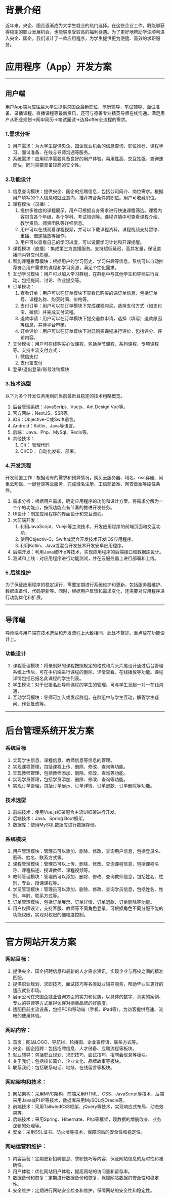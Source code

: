 

# 背景介绍

近年来，央企、国企逐渐成为大学生就业的热门选择。在这些企业工作，既能够获得稳定的职业发展机会，也能够享受较高的福利待遇。为了更好地帮助学生顺利进入央企、国企，我们设计了一款应用程序，为学生提供更为便捷、高效的求职服务。

# 应用程序（App）开发方案

---

## 用户端

用户App端为应往届大学生提供央国企最新职位、简历辅导、笔试辅导、面试准备、录播课程、直播课程等最新资讯，还可与德善专业精英导师在线沟通。满足用户从职业规划→网申简历→笔试面试→选择offer全流程的需求。

### 1.需求分析

1. 用户需求：为大学生提供央企、国企就业机会的信息查询、职位推荐、课程学习、面试准备、在线与导师沟通等服务。
2. 系统需求：应用程序需要具备良好的用户体验，易用性高、交互性强、查询速度快，同时需要具备较高的安全性。

### 2.功能设计

1. 信息查询模块：提供央企、国企的招聘信息，包括公司简介、岗位需求。根据用户填写的个人信息和就业意向，推荐符合条件的职位。用户可收藏职位。
2. 课程模块（录播）：
    1. 提供多维度的课程展示，用户可根据自身需求进行快速课程筛选。课程内容包含各个年级，各个学科、考试培训等。课程详情中可查看课程介绍、教学资质、师资团队等详细信息。
    2. 用户可以在线观看课程视频，并可以下载课程资料。课程视频支持暂停、重播、倍速播放等操作。
    3. 用户可以查看自己的学习进度，可以设置学习计划和开课提醒。
3. 课程模块（直播）：集成第三方直播服务。支持超低延迟，高并发量，保证直播间内容交付质量。
4. 智能课程推荐模块：根据用户的学习历史、学习兴趣等信息，系统可以自动推荐符合用户需求的课程和学习资源，满足个性化需求。
5. 互动学习模块：用户可以加入学习群组，在群组中与其他学生和导师进行互动，包括提问、讨论、作业提交等。
6. 订单模块：
    1. 查看订单：用户可以在订单模块下查看已购买的课订单信息，包括订单号、课程名称、购买时间、价格等。
    2. 支付订单：用户可以在订单模块下完成课程购买，选择支付方式（如支付宝、微信）并完成支付流程。
    3. 退款申请：用户可以在订单模块下提交退款申请，选择（填写）退款原因等信息，并待平台审核。
    4. 订单评价：用户可以在订单模块下对已购买课程进行评价，包括评分、评论内容。
7. 支付模块：用户可在线购买心仪课程，包括单节课程、系列课程、专项课程等。支持主流支付方式：
    1. 微信支付
    2. 支付宝支付
8. 登录/退出登录/账号注销模块

### 3.技术选型

以下为多个开发任务用到的当前最新且稳定的技术粗略概览。

1. 后台管理系统：JavaScript、Vuejs、Ant Design Vue等。
2. 官方网站：NextJS、SSR等。
3. iOS：Objective-C或Swift语言。
4. Android：Kotlin、Java等语言。
5. 后端：Java、Php、MySql、Redis等。
6. 其他技术：
    1. Git： 管理代码
    2. CI/CD： 自动化发布、部署。

### 4.开发流程

开发前置工作：根据现有的需求和预算情况，购买云服务器、域名、oss存储、阿里云短信、一键登录等云服务，完成域名注册、工信部备案、网安备案等硬性条件。

1. 需求分析：根据用户需求，确定应用程序的功能和设计方案。将需求分解为一个个的功能点，按照功能点有节奏的推进开发任务。
2. UI设计：制定应用程序的界面设计和交互流程。
3. 大前端开发：
    1. 利用JavaScript、Vuejs等主流技术，开发应用程序的前端页面和交互功能。
    2. 使用Objectiv-C、Swift或混合开发技术开发iOS应用程序。
    3. 利用Kotlin、Java或混合开发技术开发安卓应用程序。
4. 后端开发：利用Java或Php等技术，实现应用程序的后端接口和数据库设计。
5. 测试和上线：对应用程序进行功能测试，并在云服务器上进行部署和上线。

### 5.后续维护

为了保证应用程序的稳定运行，需要定期进行系统维护和更新，包括服务器维护、数据库备份、代码更新等。同时，根据用户反馈和需求变化，还需要对应用程序进行功能优化和扩展。

---

## 导师端

导师端与用户端在技术选型和开发流程上大致相同，此处不赘述。重点放在功能设计上。

### 功能设计

1. 课程管理模块：将录制好的课程按照规定的格式和片头片尾设计通过后台管理系统上传后，可在手机端进行课程的删除、详情查看、在线播放等功能。课程详情包括已报名此课程的学生列表。
2. 学生模块：对于已报名此导师课程的学生的管理。可与学生发起一对一在线沟通，
3. 互动学习模块：导师可加入或发起群组，在群组中与学生互动，解答学生疑问、作业批改等。

---

# 后台管理系统开发方案

### 系统目标

1. 实现学生信息、课程信息、教师信息等信息的管理。
2. 实现课程管理，包括课程上传、删除、修改、查询等功能。
3. 实现教师管理，包括教师添加、删除、修改、查询等功能。
4. 实现学员管理，包括学员添加、删除、修改、查询等功能。
5. 实现订单管理，包括订单展示、订单详情、订单退款、订单删除等功能。

### 技术选型

1. 前端技术：使用Vue.js框架配合主流UI框架进行开发。
2. 后端技术：Java、Spring Boot框架。
3. 数据库：使用MySQL数据库进行数据存储。

### 系统模块

1. 用户管理模块：管理员可以添加、删除、修改、查询用户信息，包括登录名、密码、姓名、联系方式等。
2. 课程管理模块：管理员可以上传、删除、修改、查询课程信息，包括课程名称、课程描述、授课教师、课程视频等。
3. 教师管理模块：管理员可以添加、删除、修改、查询教师信息，包括姓名、性别、专业、授课课程等。
4. 学员管理模块：管理员可以添加、删除、修改、查询学员信息，包括姓名、性别、年龄、联系方式等。
5. 订单管理模块，包括订单展示、订单详情、订单退款、订单删除等功能。
6. 用户权限设计，支持客服、教师等不同角色登录，可根据角色不同分配不能的功能权限，实现对权限的细粒度控制。

---

# 官方网站开发方案

### 网站目标：

1. 提供央企、国企招聘信息和最新的人才需求资讯，实现企业与高校之间的精准匹配。
2. 提供职业规划、求职技巧、面试技巧等各类就业辅导服务，帮助毕业生更好的适应就业市场。
3. 展示公司在央国企就业咨询方面的实力和优势，以具体的数字、真实的案例、专业的导师等方式赢得访客对德善品牌的好感度。
4. 适配目前主流设备，包括PC和移动端（手机、iPad等）。为访客提供高速、流畅的使用体验。

### 网站内容：

1. 首页：网站LOGO、导航栏、轮播图、企业宣传语、联系方式等。
2. 央企、国企招聘：包括招聘信息、人才储备、应聘流程等板块。
3. 就业辅导：包括职业规划、求职技巧、面试技巧、招聘会信息等板块。
4. 关于我们：包括校长简介、企业文化、品牌故事等板块。
5. 联系我们：包括联系电话、地址、在线留言等板块。

### 网站架构和技术：

1. 网站架构：采用MVC架构，前端采用HTML、CSS、JavaScript等技术，后端采用Java或PHP等技术，数据库采用MySQL或Oracle等。
2. 前端技术：采用TailwindCSS框架、jQuery等技术，实现响应式布局、动态效果等。
3. 后端技术：采用Spring、Hibernate、Php等框架，现数据的增删改查、业务逻辑的处理等。
4. 安全：采用SSL证书、防火墙等技术，保障网站的安全性和稳定性。

### 网站运营和维护：

1. 内容运营：定期更新招聘信息、求职技巧等内容，保证网站信息的及时性和准确性。
2. 用户体验：优化网站用户体验，提高网站的访问量和留存率。
3. 数据备份和恢复：定期进行数据备份和恢复，保障网站数据的安全性和稳定性。
4. 安全维护：定期进行网站安全检查和维护，保障网站的安全性和稳定性。
